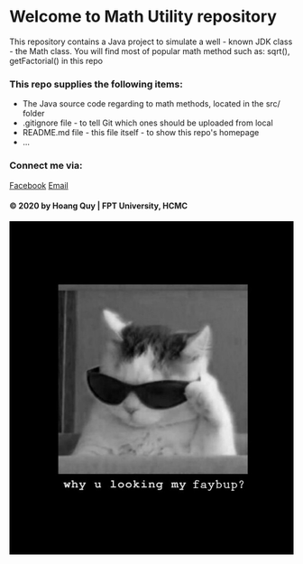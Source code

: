# Welcome to Math Utility repository
This repository contains a Java project to simulate a well - known JDK class - the Math class. You will find most of
popular math method such as: sqrt(), getFactorial() in this repo

### This repo supplies the following items:
* The Java source code regarding to math methods, located in the src/ folder
* .gitignore file - to tell Git which ones should be uploaded from local
* README.md file - this file itself - to show this repo's homepage
* ...

### Connect me via:
[Facebook](https://facebook.com/caoquy)
[Email](mailto:caohoanghuy2000@gmail.com)

#### © 2020 by Hoang Quy | FPT University, HCMC
![Image of Yaktocat](./51e80f492b90d5ce8c81.jpg)